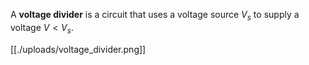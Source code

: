 A **voltage divider** is a circuit that uses a voltage source $V_s$ to supply a voltage $V < V_s$. 

[[./uploads/voltage_divider.png]]